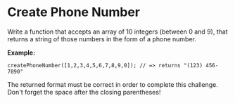 # Create Phone Number

Write a function that accepts an array of 10 integers (between 0 and 9), that returns a string of those numbers in the form of a phone number.

**Example:**

```
createPhoneNumber([1,2,3,4,5,6,7,8,9,0]); // => returns "(123) 456-7890"
```
The returned format must be correct in order to complete this challenge.
Don't forget the space after the closing parentheses!
